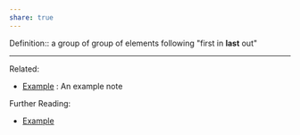 ```yaml
---
share: true
---
```



Definition:: a group of group of elements following "first in **last** out"

---
Related:
- [Example](./Example.md) : An example note

Further Reading:
- [Example](./Example.md)
